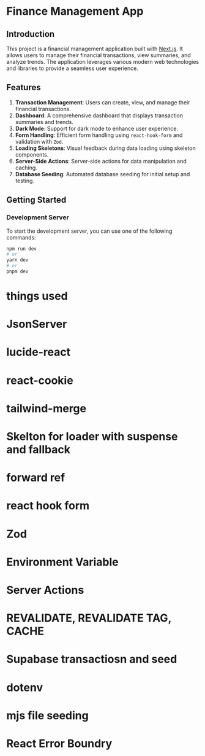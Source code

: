 # Finance Management App

## Introduction

This project is a financial management application built with [Next.js](https://nextjs.org/). It allows users to manage their financial transactions, view summaries, and analyze trends. The application leverages various modern web technologies and libraries to provide a seamless user experience.

## Features

1. **Transaction Management**: Users can create, view, and manage their financial transactions.
2. **Dashboard**: A comprehensive dashboard that displays transaction summaries and trends.
3. **Dark Mode**: Support for dark mode to enhance user experience.
4. **Form Handling**: Efficient form handling using `react-hook-form` and validation with `Zod`.
5. **Loading Skeletons**: Visual feedback during data loading using skeleton components.
6. **Server-Side Actions**: Server-side actions for data manipulation and caching.
7. **Database Seeding**: Automated database seeding for initial setup and testing.

## Getting Started

### Development Server

To start the development server, you can use one of the following commands:

```bash
npm run dev
# or
yarn dev
# or
pnpm dev
```


# things used

# JsonServer

# lucide-react

# react-cookie

# tailwind-merge

# Skelton for loader with suspense and fallback

# forward ref

# react hook form

# Zod

# Environment Variable

# Server Actions

# REVALIDATE, REVALIDATE TAG, CACHE

# Supabase transactiosn and seed

# dotenv

# mjs file seeding

# React Error Boundry